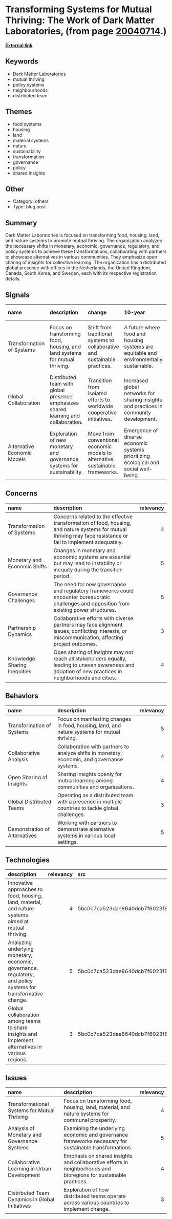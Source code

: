 # __Transforming Systems for Mutual Thriving: The Work of Dark Matter Laboratories__, (from page [20040714](https://kghosh.substack.com/p/20040714).)

__[External link](https://darkmatterlabs.org/)__



## Keywords

* Dark Matter Laboratories
* mutual thriving
* policy systems
* neighbourhoods
* distributed team

## Themes

* food systems
* housing
* land
* material systems
* nature
* sustainability
* transformation
* governance
* policy
* shared insights

## Other

* Category: others
* Type: blog post

## Summary

Dark Matter Laboratories is focused on transforming food, housing, land, and nature systems to promote mutual thriving. The organization analyzes the necessary shifts in monetary, economic, governance, regulatory, and policy systems to achieve these transformations, collaborating with partners to showcase alternatives in various communities. They emphasize open sharing of insights for collective learning. The organization has a distributed global presence with offices in the Netherlands, the United Kingdom, Canada, South Korea, and Sweden, each with its respective registration details.

## Signals

| name                        | description                                                                         | change                                                                         | 10-year                                                                                | driving-force                                                                       |   relevancy |
|:----------------------------|:------------------------------------------------------------------------------------|:-------------------------------------------------------------------------------|:---------------------------------------------------------------------------------------|:------------------------------------------------------------------------------------|------------:|
| Transformation of Systems   | Focus on transforming food, housing, and land systems for mutual thriving.          | Shift from traditional systems to collaborative and sustainable practices.     | A future where food and housing systems are equitable and environmentally sustainable. | The need for sustainable and equitable resource management due to climate change.   |           4 |
| Global Collaboration        | Distributed team with global presence emphasizes shared learning and collaboration. | Transition from isolated efforts to worldwide cooperative initiatives.         | Increased global networks for sharing insights and practices in community development. | The rising importance of collective action in addressing global challenges.         |           4 |
| Alternative Economic Models | Exploration of new monetary and governance systems for sustainability.              | Move from conventional economic models to alternative, sustainable frameworks. | Emergence of diverse economic systems prioritizing ecological and social well-being.   | The recognition of failures in existing economic systems to address sustainability. |           5 |

## Concerns

| name                         | description                                                                                                                                                    |   relevancy |
|:-----------------------------|:---------------------------------------------------------------------------------------------------------------------------------------------------------------|------------:|
| Transformation of Systems    | Concerns related to the effective transformation of food, housing, and nature systems for mutual thriving may face resistance or fail to implement adequately. |           4 |
| Monetary and Economic Shifts | Changes in monetary and economic systems are essential but may lead to instability or inequity during the transition period.                                   |           5 |
| Governance Challenges        | The need for new governance and regulatory frameworks could encounter bureaucratic challenges and opposition from existing power structures.                   |           5 |
| Partnership Dynamics         | Collaborative efforts with diverse partners may face alignment issues, conflicting interests, or miscommunication, affecting project outcomes.                 |           3 |
| Knowledge Sharing Inequities | Open sharing of insights may not reach all stakeholders equally, leading to uneven awareness and adoption of new practices in neighborhoods and cities.        |           4 |

## Behaviors

| name                          | description                                                                                        |   relevancy |
|:------------------------------|:---------------------------------------------------------------------------------------------------|------------:|
| Transformation of Systems     | Focus on manifesting changes in food, housing, land, and nature systems for mutual thriving.       |           5 |
| Collaborative Analysis        | Collaboration with partners to analyze shifts in monetary, economic, and governance systems.       |           4 |
| Open Sharing of Insights      | Sharing insights openly for mutual learning among communities and organizations.                   |           4 |
| Global Distributed Teams      | Operating as a distributed team with a presence in multiple countries to tackle global challenges. |           3 |
| Demonstration of Alternatives | Working with partners to demonstrate alternative systems in various local settings.                |           5 |

## Technologies

| description                                                                                                    |   relevancy | src                              |
|:---------------------------------------------------------------------------------------------------------------|------------:|:---------------------------------|
| Innovative approaches to food, housing, land, material, and nature systems aimed at mutual thriving.           |           4 | 5bc0c7ca523dae8640dcb7f6023f85fb |
| Analyzing underlying monetary, economic, governance, regulatory, and policy systems for transformative change. |           5 | 5bc0c7ca523dae8640dcb7f6023f85fb |
| Global collaboration among teams to share insights and implement alternatives in various regions.              |           3 | 5bc0c7ca523dae8640dcb7f6023f85fb |

## Issues

| name                                            | description                                                                                                      |   relevancy |
|:------------------------------------------------|:-----------------------------------------------------------------------------------------------------------------|------------:|
| Transformational Systems for Mutual Thriving    | Focus on transforming food, housing, land, material, and nature systems for communal prosperity.                 |           4 |
| Analysis of Monetary and Governance Systems     | Examining the underlying economic and governance frameworks necessary for sustainable transformations.           |           5 |
| Collaborative Learning in Urban Development     | Emphasis on shared insights and collaborative efforts in neighborhoods and bioregions for sustainable practices. |           4 |
| Distributed Team Dynamics in Global Initiatives | Exploration of how distributed teams operate across various countries to implement change.                       |           3 |